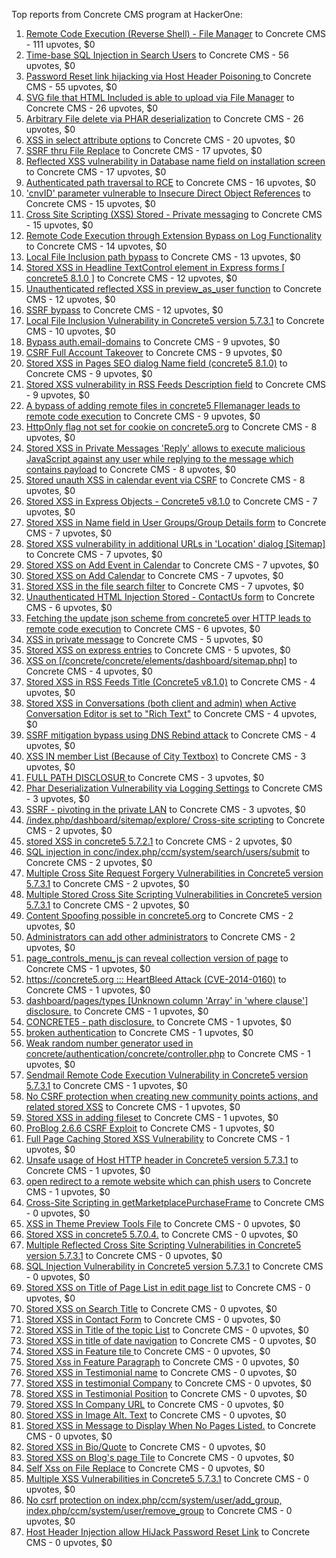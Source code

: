 Top reports from Concrete CMS program at HackerOne:

1. [Remote Code Execution (Reverse Shell) - File Manager](https://hackerone.com/reports/768322) to Concrete CMS - 111 upvotes, $0
2. [Time-base SQL Injection in Search Users](https://hackerone.com/reports/876800) to Concrete CMS - 56 upvotes, $0
3. [Password Reset link hijacking via Host Header Poisoning ](https://hackerone.com/reports/226659) to Concrete CMS - 55 upvotes, $0
4. [SVG file that HTML Included is able to upload via File Manager](https://hackerone.com/reports/437863) to Concrete CMS - 26 upvotes, $0
5. [Arbitrary File delete via PHAR deserialization](https://hackerone.com/reports/921288) to Concrete CMS - 26 upvotes, $0
6. [XSS in select attribute options](https://hackerone.com/reports/753567) to Concrete CMS - 20 upvotes, $0
7. [SSRF thru File Replace](https://hackerone.com/reports/243865) to Concrete CMS - 17 upvotes, $0
8. [Reflected XSS vulnerability in Database name field on installation screen](https://hackerone.com/reports/289330) to Concrete CMS - 17 upvotes, $0
9. [Authenticated path traversal to RCE](https://hackerone.com/reports/1102067) to Concrete CMS - 16 upvotes, $0
10. ['cnvID' parameter vulnerable to Insecure Direct Object References](https://hackerone.com/reports/265284) to Concrete CMS - 15 upvotes, $0
11. [Cross Site Scripting (XSS) Stored - Private messaging](https://hackerone.com/reports/768313) to Concrete CMS - 15 upvotes, $0
12. [Remote Code Execution through Extension Bypass on Log Functionality](https://hackerone.com/reports/841947) to Concrete CMS - 14 upvotes, $0
13. [Local File Inclusion path bypass](https://hackerone.com/reports/147570) to Concrete CMS - 13 upvotes, $0
14. [Stored XSS in Headline TextControl element in Express forms [ concrete5 8.1.0 ]](https://hackerone.com/reports/230278) to Concrete CMS - 12 upvotes, $0
15. [Unauthenticated reflected XSS in preview_as_user function](https://hackerone.com/reports/643442) to Concrete CMS - 12 upvotes, $0
16. [SSRF bypass](https://hackerone.com/reports/863221) to Concrete CMS - 12 upvotes, $0
17. [Local File Inclusion Vulnerability in Concrete5 version 5.7.3.1](https://hackerone.com/reports/59665) to Concrete CMS - 10 upvotes, $0
18. [Bypass auth.email-domains](https://hackerone.com/reports/4795) to Concrete CMS - 9 upvotes, $0
19. [CSRF Full Account Takeover](https://hackerone.com/reports/152052) to Concrete CMS - 9 upvotes, $0
20. [Stored XSS in Pages SEO dialog Name field (concrete5 8.1.0)](https://hackerone.com/reports/230029) to Concrete CMS - 9 upvotes, $0
21. [Stored XSS vulnerability in RSS Feeds Description field](https://hackerone.com/reports/248133) to Concrete CMS - 9 upvotes, $0
22. [A bypass of adding remote files in concrete5 FIlemanager leads to remote code execution](https://hackerone.com/reports/1350444) to Concrete CMS - 9 upvotes, $0
23. [HttpOnly flag not set for cookie on concrete5.org](https://hackerone.com/reports/4792) to Concrete CMS - 8 upvotes, $0
24. [Stored XSS in Private Messages 'Reply' allows to execute malicious JavaScript against any user while replying to the message which contains payload](https://hackerone.com/reports/247517) to Concrete CMS - 8 upvotes, $0
25. [Stored unauth XSS in calendar event via CSRF](https://hackerone.com/reports/1102018) to Concrete CMS - 8 upvotes, $0
26. [Stored XSS in Express Objects - Concrete5 v8.1.0](https://hackerone.com/reports/221325) to Concrete CMS - 7 upvotes, $0
27. [Stored XSS in Name field in User Groups/Group Details form](https://hackerone.com/reports/247521) to Concrete CMS - 7 upvotes, $0
28. [Stored XSS vulnerability in additional URLs in 'Location' dialog [Sitemap]](https://hackerone.com/reports/251358) to Concrete CMS - 7 upvotes, $0
29. [Stored XSS on Add Event in Calendar](https://hackerone.com/reports/300532) to Concrete CMS - 7 upvotes, $0
30. [Stored XSS on Add Calendar](https://hackerone.com/reports/300571) to Concrete CMS - 7 upvotes, $0
31. [Stored XSS in the file search filter](https://hackerone.com/reports/873584) to Concrete CMS - 7 upvotes, $0
32. [Unauthenticated HTML Injection Stored - ContactUs form](https://hackerone.com/reports/768327) to Concrete CMS - 6 upvotes, $0
33. [Fetching the update json scheme from concrete5 over HTTP leads to remote code execution](https://hackerone.com/reports/982130) to Concrete CMS - 6 upvotes, $0
34. [XSS in private message](https://hackerone.com/reports/4826) to Concrete CMS - 5 upvotes, $0
35. [Stored XSS on express entries](https://hackerone.com/reports/873474) to Concrete CMS - 5 upvotes, $0
36. [XSS on [/concrete/concrete/elements/dashboard/sitemap.php]](https://hackerone.com/reports/6853) to Concrete CMS - 4 upvotes, $0
37. [Stored XSS in RSS Feeds Title (Concrete5 v8.1.0)](https://hackerone.com/reports/221380) to Concrete CMS - 4 upvotes, $0
38. [Stored XSS in Conversations (both client and admin) when Active Conversation Editor is set to "Rich Text"](https://hackerone.com/reports/616770) to Concrete CMS - 4 upvotes, $0
39. [SSRF mitigation bypass using DNS Rebind attack](https://hackerone.com/reports/1369312) to Concrete CMS - 4 upvotes, $0
40. [XSS IN member List (Because of City Textbox)](https://hackerone.com/reports/4839) to Concrete CMS - 3 upvotes, $0
41. [FULL PATH DISCLOSUR ](https://hackerone.com/reports/7736) to Concrete CMS - 3 upvotes, $0
42. [Phar Deserialization Vulnerability via Logging Settings](https://hackerone.com/reports/1063039) to Concrete CMS - 3 upvotes, $0
43. [SSRF - pivoting in the private LAN](https://hackerone.com/reports/1364797) to Concrete CMS - 3 upvotes, $0
44. [/index.php/dashboard/sitemap/explore/ Cross-site scripting](https://hackerone.com/reports/4808) to Concrete CMS - 2 upvotes, $0
45. [stored XSS in concrete5 5.7.2.1](https://hackerone.com/reports/38890) to Concrete CMS - 2 upvotes, $0
46. [SQL injection in conc/index.php/ccm/system/search/users/submit](https://hackerone.com/reports/38778) to Concrete CMS - 2 upvotes, $0
47. [Multiple Cross Site Request Forgery Vulnerabilities in Concrete5 version 5.7.3.1](https://hackerone.com/reports/59660) to Concrete CMS - 2 upvotes, $0
48. [Multiple Stored Cross Site Scripting Vulnerabilities in Concrete5 version 5.7.3.1](https://hackerone.com/reports/59662) to Concrete CMS - 2 upvotes, $0
49. [Content Spoofing possible in concrete5.org](https://hackerone.com/reports/168078) to Concrete CMS - 2 upvotes, $0
50. [Administrators can add other administrators](https://hackerone.com/reports/304642) to Concrete CMS - 2 upvotes, $0
51. [page_controls_menu_js can reveal collection version of page](https://hackerone.com/reports/4938) to Concrete CMS - 1 upvotes, $0
52. [https://concrete5.org ::: HeartBleed Attack (CVE-2014-0160)](https://hackerone.com/reports/6475) to Concrete CMS - 1 upvotes, $0
53. [dashboard/pages/types [Unknown column 'Array' in 'where clause'] disclosure.](https://hackerone.com/reports/4811) to Concrete CMS - 1 upvotes, $0
54. [CONCRETE5 - path disclosure.](https://hackerone.com/reports/4931) to Concrete CMS - 1 upvotes, $0
55. [broken authentication](https://hackerone.com/reports/23921) to Concrete CMS - 1 upvotes, $0
56. [Weak random number generator used in concrete/authentication/concrete/controller.php](https://hackerone.com/reports/31171) to Concrete CMS - 1 upvotes, $0
57. [Sendmail Remote Code Execution Vulnerability in Concrete5 version 5.7.3.1](https://hackerone.com/reports/59663) to Concrete CMS - 1 upvotes, $0
58. [No CSRF protection when creating new community points actions, and related stored XSS](https://hackerone.com/reports/65808) to Concrete CMS - 1 upvotes, $0
59. [Stored XSS in adding fileset](https://hackerone.com/reports/42248) to Concrete CMS - 1 upvotes, $0
60. [ProBlog 2.6.6 CSRF Exploit](https://hackerone.com/reports/133847) to Concrete CMS - 1 upvotes, $0
61. [Full Page Caching Stored XSS Vulnerability](https://hackerone.com/reports/148300) to Concrete CMS - 1 upvotes, $0
62. [Unsafe usage of Host HTTP header in Concrete5 version 5.7.3.1](https://hackerone.com/reports/59666) to Concrete CMS - 1 upvotes, $0
63. [open redirect to a remote website which can phish users](https://hackerone.com/reports/1397804) to Concrete CMS - 1 upvotes, $0
64. [Cross-Site Scripting in getMarketplacePurchaseFrame](https://hackerone.com/reports/6843) to Concrete CMS - 0 upvotes, $0
65. [XSS in Theme Preview Tools File](https://hackerone.com/reports/4777) to Concrete CMS - 0 upvotes, $0
66. [Stored XSS in concrete5 5.7.0.4.](https://hackerone.com/reports/30019) to Concrete CMS - 0 upvotes, $0
67. [Multiple Reflected Cross Site Scripting Vulnerabilities in Concrete5 version 5.7.3.1](https://hackerone.com/reports/59661) to Concrete CMS - 0 upvotes, $0
68. [SQL Injection Vulnerability in Concrete5 version 5.7.3.1](https://hackerone.com/reports/59664) to Concrete CMS - 0 upvotes, $0
69. [Stored XSS on Title of Page List in edit page list](https://hackerone.com/reports/50554) to Concrete CMS - 0 upvotes, $0
70. [Stored XSS on Search Title](https://hackerone.com/reports/50556) to Concrete CMS - 0 upvotes, $0
71. [Stored XSS in Contact Form](https://hackerone.com/reports/50564) to Concrete CMS - 0 upvotes, $0
72. [Stored XSS in Title of the topic List](https://hackerone.com/reports/50626) to Concrete CMS - 0 upvotes, $0
73. [Stored XSS in title of date navigation](https://hackerone.com/reports/50627) to Concrete CMS - 0 upvotes, $0
74. [Stored XSS in Feature tile ](https://hackerone.com/reports/50639) to Concrete CMS - 0 upvotes, $0
75. [Stored Xss in Feature Paragraph](https://hackerone.com/reports/50642) to Concrete CMS - 0 upvotes, $0
76. [Stored XSS in  Testimonial  name](https://hackerone.com/reports/50644) to Concrete CMS - 0 upvotes, $0
77. [Stored XSS in testimonial Company](https://hackerone.com/reports/50656) to Concrete CMS - 0 upvotes, $0
78. [Stored XSS in Testimonial Position](https://hackerone.com/reports/50645) to Concrete CMS - 0 upvotes, $0
79. [Stored XSS In Company URL](https://hackerone.com/reports/50662) to Concrete CMS - 0 upvotes, $0
80. [Stored XSS in Image Alt. Text](https://hackerone.com/reports/50782) to Concrete CMS - 0 upvotes, $0
81. [Stored XSS in Message to Display When No Pages Listed.](https://hackerone.com/reports/50780) to Concrete CMS - 0 upvotes, $0
82. [Stored XSS in Bio/Quote](https://hackerone.com/reports/50779) to Concrete CMS - 0 upvotes, $0
83. [Stored XSS on Blog's page Tile](https://hackerone.com/reports/50552) to Concrete CMS - 0 upvotes, $0
84. [Self Xss on File Replace](https://hackerone.com/reports/50481) to Concrete CMS - 0 upvotes, $0
85. [Multiple XSS Vulnerabilities in Concrete5 5.7.3.1](https://hackerone.com/reports/62294) to Concrete CMS - 0 upvotes, $0
86. [No csrf protection on index.php/ccm/system/user/add_group, index.php/ccm/system/user/remove_group](https://hackerone.com/reports/64184) to Concrete CMS - 0 upvotes, $0
87. [Host Header Injection allow HiJack Password Reset Link](https://hackerone.com/reports/301592) to Concrete CMS - 0 upvotes, $0
